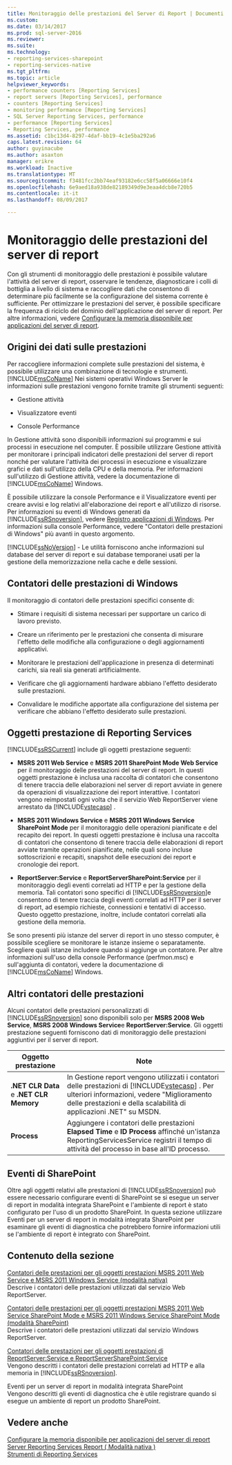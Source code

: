 ```yaml
---
title: Monitoraggio delle prestazioni del Server di Report | Documenti Microsoft
ms.custom: 
ms.date: 03/14/2017
ms.prod: sql-server-2016
ms.reviewer: 
ms.suite: 
ms.technology:
- reporting-services-sharepoint
- reporting-services-native
ms.tgt_pltfrm: 
ms.topic: article
helpviewer_keywords:
- performance counters [Reporting Services]
- report servers [Reporting Services], performance
- counters [Reporting Services]
- monitoring performance [Reporting Services]
- SQL Server Reporting Services, performance
- performance [Reporting Services]
- Reporting Services, performance
ms.assetid: c1bc13d4-8297-4daf-bb19-4c1e5ba292a6
caps.latest.revision: 64
author: guyinacube
ms.author: asaxton
manager: erikre
ms.workload: Inactive
ms.translationtype: MT
ms.sourcegitcommit: f3481fcc2bb74eaf93182e6cc58f5a06666e10f4
ms.openlocfilehash: 6e9aed18a938de82189349d9e3eaa4dcb8e720b5
ms.contentlocale: it-it
ms.lasthandoff: 08/09/2017

---
```

# <a name="monitoring-report-server-performance"></a>Monitoraggio delle prestazioni del server di report
  Con gli strumenti di monitoraggio delle prestazioni è possibile valutare l'attività del server di report, osservare le tendenze, diagnosticare i colli di bottiglia a livello di sistema e raccogliere dati che consentono di determinare più facilmente se la configurazione del sistema corrente è sufficiente. Per ottimizzare le prestazioni del server, è possibile specificare la frequenza di riciclo del dominio dell'applicazione del server di report. Per altre informazioni, vedere [Configurare la memoria disponibile per applicazioni del server di report](../../reporting-services/report-server/configure-available-memory-for-report-server-applications.md).  
  
## <a name="sources-of-performance-data"></a>Origini dei dati sulle prestazioni  
 Per raccogliere informazioni complete sulle prestazioni del sistema, è possibile utilizzare una combinazione di tecnologie e strumenti. [!INCLUDE[msCoName](../../includes/msconame-md.md)] Nei sistemi operativi Windows Server le informazioni sulle prestazioni vengono fornite tramite gli strumenti seguenti:  
  
-   Gestione attività  
  
-   Visualizzatore eventi  
  
-   Console Performance  
  
 In Gestione attività sono disponibili informazioni sui programmi e sui processi in esecuzione nel computer. È possibile utilizzare Gestione attività per monitorare i principali indicatori delle prestazioni del server di report nonché per valutare l'attività dei processi in esecuzione e visualizzare grafici e dati sull'utilizzo della CPU e della memoria. Per informazioni sull'utilizzo di Gestione attività, vedere la documentazione di [!INCLUDE[msCoName](../../includes/msconame-md.md)] Windows.  
  
 È possibile utilizzare la console Performance e il Visualizzatore eventi per creare avvisi e log relativi all'elaborazione dei report e all'utilizzo di risorse. Per informazioni su eventi di Windows generati da [!INCLUDE[ssRSnoversion](../../includes/ssrsnoversion-md.md)], vedere [Registro applicazioni di Windows](../../reporting-services/report-server/windows-application-log.md). Per informazioni sulla console Performance, vedere "Contatori delle prestazioni di Windows" più avanti in questo argomento.  
  
 [!INCLUDE[ssNoVersion](../../includes/ssnoversion-md.md)] - Le utilità forniscono anche informazioni sul database del server di report e sui database temporanei usati per la gestione della memorizzazione nella cache e delle sessioni.  
  
## <a name="windows-performance-counters"></a>Contatori delle prestazioni di Windows  
 Il monitoraggio di contatori delle prestazioni specifici consente di:  
  
-   Stimare i requisiti di sistema necessari per supportare un carico di lavoro previsto.  
  
-   Creare un riferimento per le prestazioni che consenta di misurare l'effetto delle modifiche alla configurazione o degli aggiornamenti applicativi.  
  
-   Monitorare le prestazioni dell'applicazione in presenza di determinati carichi, sia reali sia generati artificialmente.  
  
-   Verificare che gli aggiornamenti hardware abbiano l'effetto desiderato sulle prestazioni.  
  
-   Convalidare le modifiche apportate alla configurazione del sistema per verificare che abbiano l'effetto desiderato sulle prestazioni.  
  
## <a name="reporting-services-performance-objects"></a>Oggetti prestazione di Reporting Services  
 [!INCLUDE[ssRSCurrent](../../includes/ssrscurrent-md.md)] include gli oggetti prestazione seguenti:  
  
-   **MSRS 2011 Web Service** e **MSRS 2011 SharePoint Mode Web Service** per il monitoraggio delle prestazioni del server di report. In questi oggetti prestazione è inclusa una raccolta di contatori che consentono di tenere traccia delle elaborazioni nel server di report avviate in genere da operazioni di visualizzazione dei report interattive. I contatori vengono reimpostati ogni volta che il servizio Web ReportServer viene arrestato da [!INCLUDE[vstecasp](../../includes/vstecasp-md.md)] .  
  
-   **MSRS 2011 Windows Service** e **MSRS 2011 Windows Service SharePoint Mode** per il monitoraggio delle operazioni pianificate e del recapito dei report. In questi oggetti prestazione è inclusa una raccolta di contatori che consentono di tenere traccia delle elaborazioni di report avviate tramite operazioni pianificate, nelle quali sono incluse sottoscrizioni e recapiti, snapshot delle esecuzioni dei report e cronologie dei report.  
  
-   **ReportServer:Service** e **ReportServerSharePoint:Service** per il monitoraggio degli eventi correlati ad HTTP e per la gestione della memoria. Tali contatori sono specifici di [!INCLUDE[ssRSnoversion](../../includes/ssrsnoversion-md.md)]e consentono di tenere traccia degli eventi correlati ad HTTP per il server di report, ad esempio richieste, connessioni e tentativi di accesso. Questo oggetto prestazione, inoltre, include contatori correlati alla gestione della memoria.  
  
 Se sono presenti più istanze del server di report in uno stesso computer, è possibile scegliere se monitorare le istanze insieme o separatamente. Scegliere quali istanze includere quando si aggiunge un contatore. Per altre informazioni sull'uso della console Performance (perfmon.msc) e sull'aggiunta di contatori, vedere la documentazione di [!INCLUDE[msCoName](../../includes/msconame-md.md)] Windows.  
  
## <a name="other-performance-counters"></a>Altri contatori delle prestazioni  
 Alcuni contatori delle prestazioni personalizzati di [!INCLUDE[ssRSnoversion](../../includes/ssrsnoversion-md.md)] sono disponibili solo per **MSRS 2008 Web Service**, **MSRS 2008 Windows Service**e **ReportServer:Service**. Gli oggetti prestazione seguenti forniscono dati di monitoraggio delle prestazioni aggiuntivi per il server di report.  
  
|Oggetto prestazione|Note|  
|------------------------|-----------|  
|**.NET CLR Data** e **.NET CLR Memory**|In Gestione report vengono utilizzati i contatori delle prestazioni di [!INCLUDE[vstecasp](../../includes/vstecasp-md.md)] . Per ulteriori informazioni, vedere "Miglioramento delle prestazioni e della scalabilità di applicazioni .NET" su MSDN.|  
|**Process**|Aggiungere i contatori delle prestazioni **Elapsed Time** e **ID Process** affinché un'istanza ReportingServicesService registri il tempo di attività del processo in base all'ID processo.|  
  
## <a name="sharepoint-events"></a>Eventi di SharePoint  
 Oltre agli oggetti relativi alle prestazioni di [!INCLUDE[ssRSnoversion](../../includes/ssrsnoversion-md.md)] può essere necessario configurare eventi di SharePoint se si esegue un server di report in modalità integrata SharePoint e l'ambiente di report è stato configurato per l'uso di un prodotto SharePoint. In questa sezione utilizzare Eventi per un server di report in modalità integrata SharePoint per esaminare gli eventi di diagnostica che potrebbero fornire informazioni utili se l'ambiente di report è integrato con SharePoint.  
  
## <a name="in-this-section"></a>Contenuto della sezione  
 [Contatori delle prestazioni per gli oggetti prestazioni MSRS 2011 Web Service e MSRS 2011 Windows Service &#40;modalità nativa&#41;](../../reporting-services/report-server/performance-counters-msrs-2011-web-service-performance-objects.md)  
 Descrive i contatori delle prestazioni utilizzati dal servizio Web ReportServer.  
  
 [Contatori delle prestazioni per gli oggetti prestazioni MSRS 2011 Web Service SharePoint Mode e MSRS 2011 Windows Service SharePoint Mode &#40;modalità SharePoint&#41;](../../reporting-services/report-server/performance-counters-msrs-2011-sharepoint-mode-performance-objects.md)  
 Descrive i contatori delle prestazioni utilizzati dal servizio Windows ReportServer.  
  
 [Contatori delle prestazioni per gli oggetti prestazioni di ReportServer:Service e ReportServerSharePoint:Service](../../reporting-services/report-server/performance-counters-reportserver-service-performance-objects.md)  
 Vengono descritti i contatori delle prestazioni correlati ad HTTP e alla memoria in [!INCLUDE[ssRSnoversion](../../includes/ssrsnoversion-md.md)].  
  
 Eventi per un server di report in modalità integrata SharePoint  
 Vengono descritti gli eventi di diagnostica che è utile registrare quando si esegue un ambiente di report un prodotto SharePoint.  
  
## <a name="see-also"></a>Vedere anche  
 [Configurare la memoria disponibile per applicazioni del server di report](../../reporting-services/report-server/configure-available-memory-for-report-server-applications.md)   
 [Server Reporting Services Report &#40; Modalità nativa &#41;](../../reporting-services/report-server/reporting-services-report-server-native-mode.md)   
 [Strumenti di Reporting Services](../../reporting-services/tools/reporting-services-tools.md)  
  
  

